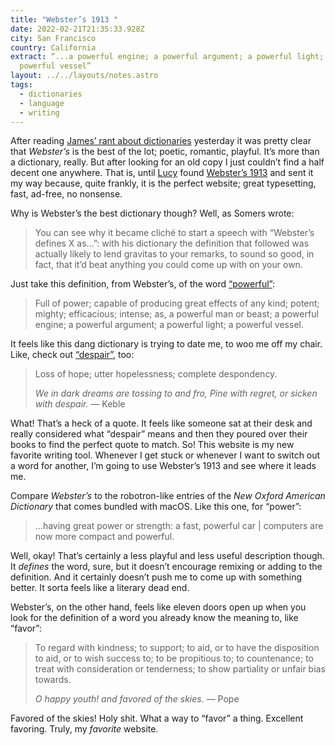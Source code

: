 ```yaml
---
title: "Webster’s 1913 "
date: 2022-02-21T21:35:33.928Z
city: San Francisco
country: California
extract: “...a powerful engine; a powerful argument; a powerful light; a
  powerful vessel”
layout: ../../layouts/notes.astro
tags:
  - dictionaries
  - language
  - writing
---
```

After reading [James’ rant about dictionaries](https://jsomers.net/blog/dictionary) yesterday it was pretty clear that _Webster’s_ is the best of the lot; poetic, romantic, playful. It’s more than a dictionary, really. But after looking for an old copy I just couldn’t find a half decent one anywhere. That is,  until [Lucy](https://lucybellwood.com/) found [Webster’s 1913](https://www.websters1913.com/) and sent it my way because, quite frankly, it is the perfect website; great typesetting, fast, ad-free, no nonsense. 

Why is Webster’s the best dictionary though? Well, as Somers wrote:

> You can see why it became cliché to start a speech with “Webster’s defines X as…”: with his dictionary the definition that followed was actually likely to lend gravitas to your remarks, to sound so good, in fact, that it’d beat anything you could come up with on your own.

Just take this definition, from Webster’s, of the word [“powerful”](https://www.websters1913.com/words/Powerful):

> Full of power; capable of producing great effects of any kind; potent; mighty; efficacious; intense; as, a powerful man or beast; a powerful engine; a powerful argument; a powerful light; a powerful vessel.

It feels like this dang dictionary is trying to date me, to woo me off my chair. Like, check out [“despair”](https://www.websters1913.com/words/Despair), too:

> Loss of hope; utter hopelessness; complete despondency.
> 
> _We in dark dreams are tossing to and fro,
> Pine with regret, or sicken with despair._
> — Keble

What! That’s a heck of a quote. It feels like someone sat at their desk and really considered what “despair” means and then they poured over their books to find the perfect quote to match. So! This website is my new favorite writing tool. Whenever I get stuck or whenever I want to switch out a word for another, I’m going to use Webster’s 1913 and see where it leads me.

Compare _Webster’s_ to the robotron-like entries of the _New Oxford American Dictionary_ that comes bundled with macOS. Like this one, for “power”:

> ...having great power or strength: a fast, powerful car | computers are now more compact and powerful.

Well, okay! That’s certainly a less playful and less useful description though. It _defines_ the word, sure, but it doesn’t encourage remixing or adding to the definition. And it certainly doesn’t push me to come up with something better. It sorta feels like a literary dead end.

Webster’s, on the other hand, feels like eleven doors open up when you look for the definition of a word you already know the meaning to, like “favor”:

> To regard with kindness; to support; to aid, or to have the disposition to aid, or to wish success to; to be propitious to; to countenance; to treat with consideration or tenderness; to show partiality or unfair bias towards.
>
> _O happy youth! and favored of the skies._ — Pope

Favored of the skies! Holy shit. What a way to “favor” a thing. Excellent favoring. Truly, my _favorite_ website.





